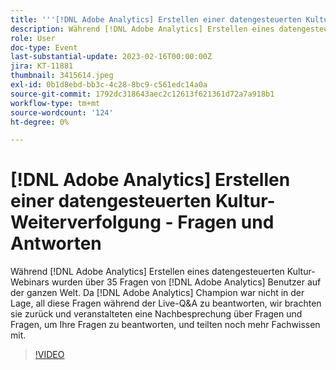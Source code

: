 ```yaml
---
title: '''[!DNL Adobe Analytics] Erstellen einer datengesteuerten Kultur-Weiterverfolgung von Fragen und Antworten'
description: Während [!DNL Adobe Analytics] Erstellen eines datengesteuerten Kultur-Webinars wurden über 35 Fragen von [!DNL Adobe Analytics] Benutzer auf der ganzen Welt. Da [!DNL Adobe Analytics] Champion war nicht in der Lage, all diese Fragen während der Live-Q&A zu beantworten, wir brachten sie zurück und veranstalteten eine Nachbesprechung über Fragen und Fragen, um Ihre Fragen zu beantworten, und teilten noch mehr Fachwissen mit.
role: User
doc-type: Event
last-substantial-update: 2023-02-16T00:00:00Z
jira: KT-11881
thumbnail: 3415614.jpeg
exl-id: 0b1d8ebd-bb3c-4c28-8bc9-c561edc14a0a
source-git-commit: 1792dc318643aec2c12613f621361d72a7a918b1
workflow-type: tm+mt
source-wordcount: '124'
ht-degree: 0%

---
```


# [!DNL Adobe Analytics] Erstellen einer datengesteuerten Kultur-Weiterverfolgung - Fragen und Antworten

Während [!DNL Adobe Analytics] Erstellen eines datengesteuerten Kultur-Webinars wurden über 35 Fragen von [!DNL Adobe Analytics] Benutzer auf der ganzen Welt. Da [!DNL Adobe Analytics] Champion war nicht in der Lage, all diese Fragen während der Live-Q&amp;A zu beantworten, wir brachten sie zurück und veranstalteten eine Nachbesprechung über Fragen und Fragen, um Ihre Fragen zu beantworten, und teilten noch mehr Fachwissen mit.

>[!VIDEO](https://video.tv.adobe.com/v/3415614/?quality=12&learn=on)
